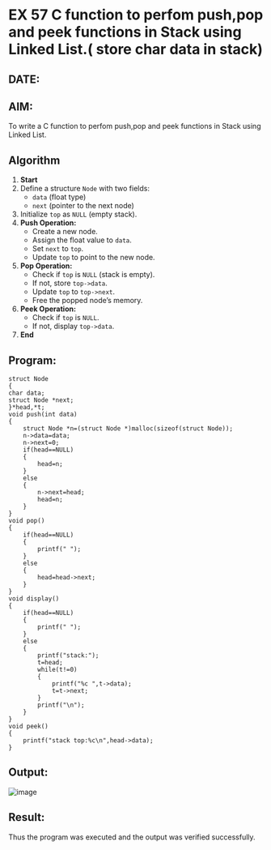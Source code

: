 # EX 57 C function to perfom push,pop and peek functions in Stack using Linked List.( store char data in stack)
## DATE:
## AIM:
To write a C function to perfom push,pop and peek functions in Stack using Linked List.

## Algorithm


1. **Start**  
2. Define a structure `Node` with two fields:  
   - `data` (float type)  
   - `next` (pointer to the next node)  
3. Initialize `top` as `NULL` (empty stack).  
4. **Push Operation:**  
   - Create a new node.  
   - Assign the float value to `data`.  
   - Set `next` to `top`.  
   - Update `top` to point to the new node.  
5. **Pop Operation:**  
   - Check if `top` is `NULL` (stack is empty).  
   - If not, store `top->data`.  
   - Update `top` to `top->next`.  
   - Free the popped node’s memory.  
6. **Peek Operation:**  
   - Check if `top` is `NULL`.  
   - If not, display `top->data`.  
7. **End**  



## Program:
```
struct Node   
{  
char data;  
struct Node *next;  
}*head,*t;
void push(int data)  
{  
    struct Node *n=(struct Node *)malloc(sizeof(struct Node));
    n->data=data;
    n->next=0;
    if(head==NULL)
    {
        head=n;
    }
    else
    {
        n->next=head;
        head=n;
    }
}  
void pop()  
{  
    if(head==NULL)
    {
        printf(" ");
    }
    else
    {
        head=head->next;
    }
}  
void display()  
{  
    if(head==NULL)
    {
        printf(" ");
    }
    else
    {
        printf("stack:");
        t=head;
        while(t!=0)
        {
            printf("%c ",t->data);
            t=t->next;
        }
        printf("\n");
    }
}  
void peek()
{
    printf("stack top:%c\n",head->data);
}
```

## Output:


![image](https://github.com/user-attachments/assets/76a14460-31cd-40b9-92f1-ee0f025b5ec7)

## Result:
Thus the program was executed and the output was verified successfully.
